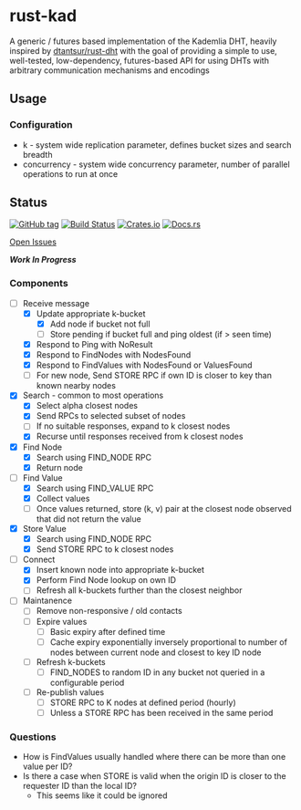 # rust-kad

A generic / futures based implementation of the Kademlia DHT, heavily inspired by [dtantsur/rust-dht](https://github.com/dtantsur/rust-dht) with the goal of providing a simple to use, well-tested, low-dependency, futures-based API for using DHTs with arbitrary communication mechanisms and encodings

## Usage

### Configuration

- k - system wide replication parameter, defines bucket sizes and search breadth
- concurrency - system wide concurrency parameter, number of parallel operations to run at once

## Status

[![GitHub tag](https://img.shields.io/github/tag/ryankurte/rust-kad.svg)](https://github.com/ryankurte/rust-kad)
[![Build Status](https://travis-ci.com/ryankurte/rust-kad.svg?branch=master)](https://travis-ci.com/ryankurte/rust-kad)
[![Crates.io](https://img.shields.io/crates/v/kad.svg)](https://crates.io/crates/kad)
[![Docs.rs](https://docs.rs/kad/badge.svg)](https://docs.rs/kad)

[Open Issues](https://github.com/ryankurte/rust-kad/issues)


***Work In Progress***

### Components

- [ ] Receive message
  - [x] Update appropriate k-bucket
    - [x] Add node if bucket not full
    - [ ] Store pending if bucket full and ping oldest (if > seen time)
  - [x] Respond to Ping with NoResult
  - [x] Respond to FindNodes with NodesFound
  - [x] Respond to FindValues with NodesFound or ValuesFound
  - [ ] For new node, Send STORE RPC if own ID is closer to key than known nearby nodes

- [x] Search - common to most operations
  - [x] Select alpha closest nodes
  - [x] Send RPCs to selected subset of nodes
  - [ ] If no suitable responses, expand to k closest nodes
  - [x] Recurse until responses received from k closest nodes

- [x] Find Node
  - [x] Search using FIND_NODE RPC
  - [x] Return node

- [ ] Find Value
  - [x] Search using FIND_VALUE RPC
  - [x] Collect values
  - [ ] Once values returned, store (k, v) pair at the closest node observed that did not return the value

- [x] Store Value
  - [x] Search using FIND_NODE RPC
  - [x] Send STORE RPC to k closest nodes

- [ ] Connect
  - [x] Insert known node into appropriate k-bucket
  - [x] Perform Find Node lookup on own ID
  - [ ] Refresh all k-buckets further than the closest neighbor

- [ ] Maintanence
  - [ ] Remove non-responsive / old contacts
  - [ ] Expire values
    - [ ] Basic expiry after defined time
    - [ ] Cache expiry exponentially inversely proportional to number of nodes between current node and closest to key ID node
  - [ ] Refresh k-buckets
    - [ ] FIND_NODES to random ID in any bucket not queried in a configurable period
  - [ ] Re-publish values
    - [ ] STORE RPC to K nodes at defined period (hourly)
    - [ ] Unless a STORE RPC has been received in the same period

### Questions

- How is FindValues usually handled where there can be more than one value per ID?
- Is there a case when STORE is valid when the origin ID is closer to the requester ID than the local ID?
  - This seems like it could be ignored



